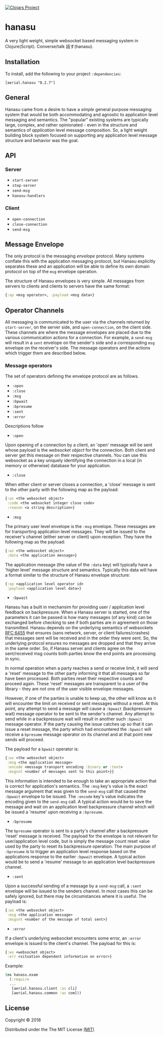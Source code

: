 [![Clojars Project](https://img.shields.io/clojars/v/aerial.hanasu.svg)](https://clojars.org/aerial.hanasu)

# hanasu

A very light weight, simple websocket based messaging system in Clojure(Script). Converse/talk 話す(hanasu).


## Installation

To install, add the following to your project `:dependencies`:

    [aerial.hanasu "0.2.7"]

## General

Hanasu came from a desire to have a _simple_ general purpose messaging system that would be both accommodating and agnostic to application level messaging and semantics. The "popular" existing systems are typically large, complex, and rather opinionated - even in the structure and semantics of _application_ level message composition. So, a light weight building block system focused on supporting any application level message structure and behavior was the goal.

## API

### Server

  * `start-server`
  * `stop-server`
  * `send-msg`
  * `hanasu-handlers`

### Client

  * `open-connection`
  * `close-connection`
  * `send-msg`


## Message Envelope

The only protocol is the messaging _envelope_ protocol. Many systems conflate this with the application messaging protocol, but Hanasu explicitly separates these and an application will be able to define its own domain protocol on top of the `msg` envelope operation.

The structure of Hanasu envelopes is very simple. All messages from servers to clients and clients to servers have the same format:

```clojure
{:op <msg operator>, :payload <msg data>}
```

## Operator Channels

All messaging is communicated to the user via the channels returned by `start-server`, on the server side, and `open-connection`, on the client side. These channels are where the message envelopes are placed due to the various communication actions for a connection. For example, a `send-msg` will result in a `sent` envelope on the sender's side and a corresponding `msg` envelope on the receiver's side. The message operators and the actions which trigger them are described below.

### Message operators

The set of operators defining the envelope protocol are as follows.

  * `:open`
  * `:close`
  * `:msg`
  * `:bpwait`
  * `:bpresume`
  * `:sent`
  * `:error`

Descriptions follow

  * `:open`

Upon opening of a connection by a client, an 'open' message will be sent whose payload is the *websocket object* for the connection. Both client and server get this message on their respective channels. You can use this websocket as a key uniquely identifying the connection in a local (in memory or otherwise) database for your application.

  * `:close`

When either client or server closes a connection, a 'close' message is sent to the other party with the following map as the payload:

```clojure
{:ws <the websocket object>
 :code <the websocket integer close code>
 :reason <a string description>}
```

  * `:msg`

The primary user level envelope is the `:msg` envelope. These messages are for transporting application level messages. They will be issued to the receiver's channel (either server or client) upon reception. They have the following map as the payload:

```clojure
{:ws <the websocket object>
 :data <the application message>}
```

The application message (the value of the `:data` key) will typically have a 'higher level' message structure and semantics. Typically this data will have a format similar to the structure of Hanasu envelope structure:

```clojure
{:op <application level operator id>
 :payload <application level data>}
```

  * `:bpwait`

Hanasu has a built in mechansim for providing user / application level feedback on backpressure. When a Hanasu server is started, one of the parameters it can be passed is how many messages (of any kind) can be exchanged before checking to see if both parties are in agreement on those transmitted. Hanasu depends on the underlying semantics of websockets [RFC 6455](https://datatracker.ietf.org/doc/rfc6455) that ensures (sans network, server, or client failures/crashes) that messages sent will be received and in the order they were sent. So, the underlying protocol ensures no messages are dropped and that they arrive in the same order. So, if Hanasu server and clients agree on the sent/received msg counts both parties know the end points are processing in sync.

In normal operation when a party reaches a send or receive limit, it will send a 'reset' message to the other party informing it that all messages so far have been processed. Both parties reset their respective counts and proceed again. These 'reset' messages are transparent to a user of the library - they are not one of the user visible envelope messages.

However, if one of the parties is unable to keep up, the other will know as it will encounter the limit on received or sent messages without a reset. At this point, any attempt to send a message will cause a `:bpwait` (backpressure wait) message operator to be sent to the sender's channel. Any attempt to send while in a backpressure wait will result in another such `:bpwait` message operator. If the party causing the issue catches up so that it can issue a reset message, the party which had encountered the `:bpwait` will receive a `bpresume` message operator on its channel and at that point new sends will proceed.

The payload for a `bpwait` operator is:

```Clojure
{:ws <the websocket object>
 :msg <the application message>
 :encode <message transport encoding :binary or :text>
 :msgsnt <number of messages sent to this point>}}
```

This information is intended to be enough to take an appropriate action that is correct for application's semantics. The `:msg` key's value is the exact message argument that was given to the `send-msg` call that caused the `:bpwait` envelope to be issued. The `:encode` key's value indicates the encoding given to the `send-msg` call. A typical action would be to save the message and wait on an application level backpressure channel which will be issued a 'resume' upon receiving a `:bpresume`.


  * `:bpresume`

The `bpresume` operator is sent to a party's channel after a backpressure 'reset' message is received. The payload for the envelope is not relevant for user/application level code, but is simply the message count reset value used by the party to reset its backpressure operation. The main purpose of `:bpresume` is to trigger an application level response based on the applications response to the earlier `:bpwait` envelope. A typical action would be to send a 'resume' message to an application level backpressure channel.

  * `:sent`

Upon a successful sending of a message by a `send-msg` call, a `:sent` envelope will be issued to the senders channel. In most cases this can be safely ignored, but there may be circumstances where it is useful. The payload is:

```Clojure
{:ws <the websocket object>
 :msg <the application message>
 :msgsnt <number of the message of total sent>}
```

  * `:error`

If a client's underlying websocket encounters some error, an `:error` envelope is issued to the client's channel. The payload for this is:

```Clojure
{:ws <websocket object>
 :err <situation dependent information on error>}
```



Example:

```clojure
(ns hanasu.exam
  (:require
  ...
   [aerial.hanasu.client :as cli]
   [aerial.hanasu.common :as com]))
```



## License

Copyright © 2018

Distributed under the The MIT License [(MIT)][]

[(MIT)]: http://opensource.org/licenses/MIT